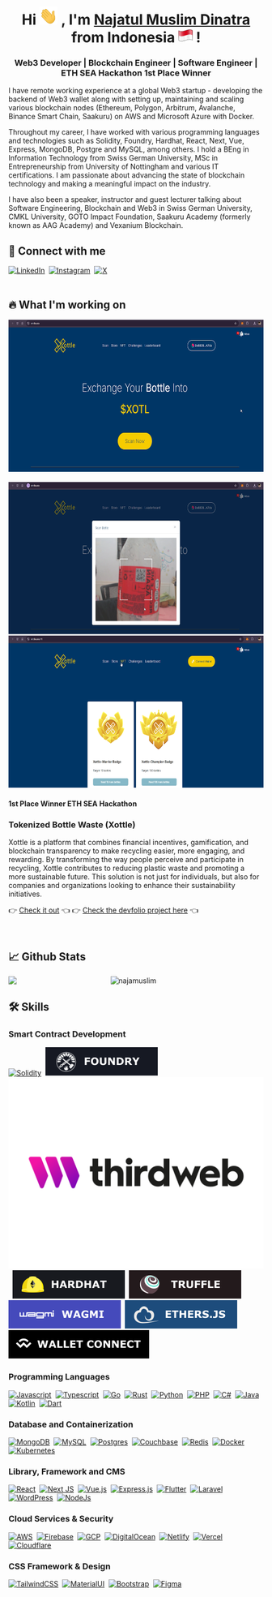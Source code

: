 <h1 align="center"> Hi <img src="img/wave.gif" width="36px" /> , I'm <u>Najatul Muslim Dinatra</u> from Indonesia <img src="img/indonesian-flag.png" width="28px" /> ! </h1>

<h3 align="center"> Web3 Developer | Blockchain Engineer | Software Engineer | ETH SEA Hackathon 1st Place Winner </h3>

I have remote working experience at a global Web3 startup - developing the backend of Web3 wallet along with setting up, maintaining and scaling various blockchain nodes (Ethereum, Polygon, Arbitrum, Avalanche, Binance Smart Chain, Saakuru) on AWS and Microsoft Azure with Docker.

Throughout my career, I have worked with various programming languages and technologies such as Solidity, Foundry, Hardhat, React, Next, Vue, Express, MongoDB, Postgre and MySQL, among others. I hold a BEng in Information Technology from Swiss German University, MSc in Entrepreneurship from University of Nottingham and various IT certifications. I am passionate about advancing the state of blockchain technology and making a meaningful impact on the industry.

I have also been a speaker, instructor and guest lecturer talking about Software Engineering, Blockchain and Web3 in Swiss German University, CMKL University, GOTO Impact Foundation, Saakuru Academy (formerly known as AAG Academy) and Vexanium Blockchain.

<h2> 🤝 Connect with me </h2> 
<a href="https://www.linkedin.com/in/najatul-muslim-dinatra/" target="_blank"><img src="https://img.shields.io/badge/linkedin-%230077B5.svg?style=for-the-badge&logo=linkedin&logoColor=white" alt="LinkedIn"></a>&nbsp;
<a href="https://www.instagram.com/naja.slanardo/" target="_blank"><img src="https://img.shields.io/badge/Instagram-%23E4405F.svg?style=for-the-badge&logo=Instagram&logoColor=white" alt="Instagram"></a>&nbsp;
<a href="https://twitter.com/najamuslim" target="_blank"><img src="https://img.shields.io/badge/X-%23000000.svg?style=for-the-badge&logo=X&logoColor=white" alt="X"></a>

<br />
<br />

<h2> 🔥 What I'm working on </h2> 
<a href="https://xottle.asia/" target="_blank"><img src="img/screenshot1.png" alt="Xottle. Tokenized Bottle Waste" height="300"></a>&nbsp;
<a href="https://xottle.asia/" target="_blank"><img src="img/screenshot2.png" alt="Xottle. Tokenized Bottle Waste" height="300"></a>
<a href="https://xottle.asia/" target="_blank"><img src="img/screenshot3.png" alt="Xottle. Tokenized Bottle Waste" height="300"></a>
<h4>1st Place Winner ETH SEA Hackathon</h4>
<h3>Tokenized Bottle Waste (Xottle)</h3>
<p>Xottle is a platform that combines financial incentives, gamification, and blockchain transparency to make recycling easier, more engaging, and rewarding. By transforming the way people perceive and participate in recycling, Xottle contributes to reducing plastic waste and promoting a more sustainable future. This solution is not just for individuals, but also for companies and organizations looking to enhance their sustainability initiatives.</p>
👉 <a href="https://xottle.asia/"> Check it out</a> 👈
👉 <a href="https://devfolio.co/projects/tokenized-bottle-waste-xottle-ace9"> Check the devfolio project here</a> 👈

<br />
<br />
<br />

<h2> 📈 Github Stats </h2> 
<a href="https://github.com/najamuslim/github-readme-stats"><img align="left" width="40%" src="https://github-readme-stats.vercel.app/api/top-langs/?username=najamuslim&layout=compact&theme=tokyonight" /></a>

<img width="55%" src="https://github-readme-streak-stats.herokuapp.com/?user=najamuslim&theme=tokyonight" alt="najamuslim" />

<h2> 🛠️ Skills </h2> 
<h3> Smart Contract Development </h3> 
<a href="https://www.linkedin.com/in/najatul-muslim-dinatra/" target="_blank"><img src="https://img.shields.io/badge/Solidity-%23363636.svg?style=for-the-badge&logo=solidity&logoColor=white" alt="Solidity"></a>&nbsp;
<a href="https://www.linkedin.com/in/najatul-muslim-dinatra/" target="_blank"><img src="img/foundry.svg" alt="Foundry"></a>&nbsp;
<a href="https://www.linkedin.com/in/najatul-muslim-dinatra/" target="_blank"><img src="img/thirdweb.svg" alt="Thirdweb"></a>&nbsp;
<a href="https://www.linkedin.com/in/najatul-muslim-dinatra/" target="_blank"><img src="img/hardhat.svg" alt="Hardhat"></a>&nbsp;
<a href="https://www.linkedin.com/in/najatul-muslim-dinatra/" target="_blank"><img src="img/truffle.svg" alt="Truffle"></a>&nbsp;
<a href="https://www.linkedin.com/in/najatul-muslim-dinatra/" target="_blank"><img src="img/wagmi.svg" alt="Wagmi"></a>&nbsp;
<a href="https://www.linkedin.com/in/najatul-muslim-dinatra/" target="_blank"><img src="img/ethers.js.svg" alt="Ethers.js"></a>&nbsp;
<a href="https://www.linkedin.com/in/najatul-muslim-dinatra/" target="_blank"><img src="img/walletconnect.svg" alt="WalletConnect"></a>&nbsp;

<br />

<h3> Programming Languages </h3> 
<a href="https://www.linkedin.com/in/najatul-muslim-dinatra/" target="_blank"><img src="https://img.shields.io/badge/javascript-%23323330.svg?style=for-the-badge&logo=javascript&logoColor=%23F7DF1E" alt="Javascript"></a>&nbsp;
<a href="https://www.linkedin.com/in/najatul-muslim-dinatra/" target="_blank"><img src="https://img.shields.io/badge/typescript-%23007ACC.svg?style=for-the-badge&logo=typescript&logoColor=white" alt="Typescript"></a>&nbsp;
<a href="https://www.linkedin.com/in/najatul-muslim-dinatra/" target="_blank"><img src="https://img.shields.io/badge/Go-00ADD8?style=for-the-badge&logo=go&logoColor=white" alt="Go"></a>&nbsp;
<a href="https://www.linkedin.com/in/najatul-muslim-dinatra/" target="_blank"><img src="https://img.shields.io/badge/Rust-%23000000.svg?e&logo=rust&logoColor=white" alt="Rust"></a>&nbsp;
<a href="https://www.linkedin.com/in/najatul-muslim-dinatra/" target="_blank"><img src="https://img.shields.io/badge/python-3670A0?style=for-the-badge&logo=python&logoColor=ffdd54" alt="Python"></a>&nbsp;
<a href="https://www.linkedin.com/in/najatul-muslim-dinatra/" target="_blank"><img src="https://img.shields.io/badge/php-%23777BB4.svg?style=for-the-badge&logo=php&logoColor=white" alt="PHP"></a>&nbsp;
<a href="https://www.linkedin.com/in/najatul-muslim-dinatra/" target="_blank"><img src="https://img.shields.io/badge/c%23-%23239120.svg?style=for-the-badge&logo=csharp&logoColor=white" alt="C#"></a>&nbsp;
<a href="https://www.linkedin.com/in/najatul-muslim-dinatra/" target="_blank"><img src="https://img.shields.io/badge/java-%23ED8B00.svg?style=for-the-badge&logo=openjdk&logoColor=white" alt="Java"></a>&nbsp;
<a href="https://www.linkedin.com/in/najatul-muslim-dinatra/" target="_blank"><img src="https://img.shields.io/badge/kotlin-%237F52FF.svg?style=for-the-badge&logo=kotlin&logoColor=white" alt="Kotlin"></a>&nbsp;
<a href="https://www.linkedin.com/in/najatul-muslim-dinatra/" target="_blank"><img src="https://img.shields.io/badge/dart-%230175C2.svg?style=for-the-badge&logo=dart&logoColor=white" alt="Dart"></a>&nbsp;

<br />

<h3> Database and Containerization </h3> 
<a href="https://www.linkedin.com/in/najatul-muslim-dinatra/" target="_blank"><img src="https://img.shields.io/badge/MongoDB-%234ea94b.svg?style=for-the-badge&logo=mongodb&logoColor=white" alt="MongoDB"></a>&nbsp;
<a href="https://www.linkedin.com/in/najatul-muslim-dinatra/" target="_blank"><img src="https://img.shields.io/badge/mysql-4479A1.svg?style=for-the-badge&logo=mysql&logoColor=white" alt="MySQL"></a>&nbsp;
<a href="https://www.linkedin.com/in/najatul-muslim-dinatra/" target="_blank"><img src="https://img.shields.io/badge/postgres-%23316192.svg?style=for-the-badge&logo=postgresql&logoColor=white" alt="Postgres"></a>&nbsp;
<a href="https://www.linkedin.com/in/najatul-muslim-dinatra/" target="_blank"><img src="https://img.shields.io/badge/Couchbase-EA2328?logo=couchbase&logoColor=white" alt="Couchbase"></a>&nbsp;
<a href="https://www.linkedin.com/in/najatul-muslim-dinatra/" target="_blank"><img src="https://img.shields.io/badge/Redis-%23DD0031.svg?logo=redis&logoColor=white" alt="Redis"></a>&nbsp;
<a href="https://www.linkedin.com/in/najatul-muslim-dinatra/" target="_blank"><img src="https://img.shields.io/badge/docker-%230db7ed.svg?style=for-the-badge&logo=docker&logoColor=white" alt="Docker"></a>&nbsp;
<a href="https://www.linkedin.com/in/najatul-muslim-dinatra/" target="_blank"><img src="https://img.shields.io/badge/Kubernetes-326CE5?logo=kubernetes&logoColor=fff" alt="Kubernetes"></a>&nbsp;

<br />

<h3> Library, Framework and CMS </h3> 
<a href="https://www.linkedin.com/in/najatul-muslim-dinatra/" target="_blank"><img src="https://img.shields.io/badge/react-%2320232a.svg?style=for-the-badge&logo=react&logoColor=%2361DAFB" alt="React"></a>&nbsp;
<a href="https://www.linkedin.com/in/najatul-muslim-dinatra/" target="_blank"><img src="https://img.shields.io/badge/Next-black?style=for-the-badge&logo=next.js&logoColor=white" alt="Next JS"></a>&nbsp;
<a href="https://www.linkedin.com/in/najatul-muslim-dinatra/" target="_blank"><img src="https://img.shields.io/badge/vuejs-%2335495e.svg?style=for-the-badge&logo=vuedotjs&logoColor=%234FC08D" alt="Vue.js"></a>&nbsp;
<a href="https://www.linkedin.com/in/najatul-muslim-dinatra/" target="_blank"><img src="https://img.shields.io/badge/express.js-%23404d59.svg?style=for-the-badge&logo=express&logoColor=%2361DAFB" alt="Express.js"></a>&nbsp;
<a href="https://www.linkedin.com/in/najatul-muslim-dinatra/" target="_blank"><img src="https://img.shields.io/badge/Flutter-%2302569B.svg?style=for-the-badge&logo=Flutter&logoColor=white" alt="Flutter"></a>&nbsp;
<a href="https://www.linkedin.com/in/najatul-muslim-dinatra/" target="_blank"><img src="https://img.shields.io/badge/laravel-%23FF2D20.svg?style=for-the-badge&logo=laravel&logoColor=white" alt="Laravel"></a>&nbsp;
<a href="https://www.linkedin.com/in/najatul-muslim-dinatra/" target="_blank"><img src="https://img.shields.io/badge/WordPress-%23117AC9.svg?style=for-the-badge&logo=WordPress&logoColor=white" alt="WordPress"></a>&nbsp;
<a href="https://www.linkedin.com/in/najatul-muslim-dinatra/" target="_blank"><img src="https://img.shields.io/badge/Node.js-6DA55F?logo=node.js&logoColor=white" alt="NodeJs"></a>&nbsp;

<br />

<h3> Cloud Services & Security </h3> 
<a href="https://www.linkedin.com/in/najatul-muslim-dinatra/" target="_blank"><img src="https://img.shields.io/badge/AWS-%23FF9900.svg?style=for-the-badge&logo=amazon-aws&logoColor=white" alt="AWS"></a>&nbsp;
<a href="https://www.linkedin.com/in/najatul-muslim-dinatra/" target="_blank"><img src="https://img.shields.io/badge/Firebase-039BE5?logo=Firebase&logoColor=white" alt="Firebase"></a>&nbsp;
<a href="https://www.linkedin.com/in/najatul-muslim-dinatra/" target="_blank"><img src="https://img.shields.io/badge/Google%20Cloud-%234285F4.svg?logo=google-cloud&logoColor=white" alt="GCP"></a>&nbsp;
<a href="https://www.linkedin.com/in/najatul-muslim-dinatra/" target="_blank"><img src="https://img.shields.io/badge/DigitalOcean-%230167ff.svg?style=for-the-badge&logo=digitalOcean&logoColor=white)" alt="DigitalOcean"></a>&nbsp;
<a href="https://www.linkedin.com/in/najatul-muslim-dinatra/" target="_blank"><img src="https://img.shields.io/badge/netlify-%23000000.svg?style=for-the-badge&logo=netlify&logoColor=#00C7B7" alt="Netlify"></a>&nbsp;
<a href="https://www.linkedin.com/in/najatul-muslim-dinatra/" target="_blank"><img src="https://img.shields.io/badge/vercel-%23000000.svg?style=for-the-badge&logo=vercel&logoColor=white" alt="Vercel"></a>&nbsp;
<a href="https://www.linkedin.com/in/najatul-muslim-dinatra/" target="_blank"><img src="https://img.shields.io/badge/Cloudflare-F38020?style=for-the-badge&logo=Cloudflare&logoColor=white" alt="Cloudflare"></a>&nbsp;

<br />

<h3> CSS Framework & Design </h3> 
<a href="https://www.linkedin.com/in/najatul-muslim-dinatra/" target="_blank"><img src="https://img.shields.io/badge/tailwindcss-%2338B2AC.svg?style=for-the-badge&logo=tailwind-css&logoColor=white" alt="TailwindCSS"></a>&nbsp;
<a href="https://www.linkedin.com/in/najatul-muslim-dinatra/" target="_blank"><img src="https://img.shields.io/badge/Material%20UI-007FFF?style=for-the-badge&logo=mui&logoColor=white" alt="MaterialUI"></a>&nbsp;
<a href="https://www.linkedin.com/in/najatul-muslim-dinatra/" target="_blank"><img src="https://img.shields.io/badge/bootstrap-%238511FA.svg?style=for-the-badge&logo=bootstrap&logoColor=white" alt="Bootstrap"></a>&nbsp;
<a href="https://www.linkedin.com/in/najatul-muslim-dinatra/" target="_blank"><img src="https://img.shields.io/badge/figma-%23F24E1E.svg?style=for-the-badge&logo=figma&logoColor=white" alt="Figma"></a>&nbsp;
